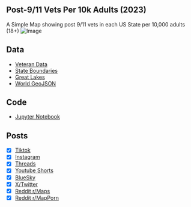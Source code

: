 ## Post-9/11 Vets Per 10k Adults (2023)
A Simple Map showing post 9/11 vets in each US State per 10,000 adults (18+)
![Image](https://drive.google.com/uc?export=view&id=1PC5RIZ4wFRb4WLOl2CfsBtgpH2wseIza)

## Data
* [Veteran Data](https://data.census.gov/table/ACSST5Y2023.S2101?q=Veterans&g=010XX00US$0400000&y=2023&moe=false)
* [State Boundaries](https://www.census.gov/geographies/mapping-files/time-series/geo/carto-boundary-file.html)
* [Great Lakes](https://usicecenter.gov/Products/GreatLakesData)
* [World GeoJSON](https://public.opendatasoft.com/explore/dataset/world-administrative-boundaries/export/?flg=en-us)

## Code
* [Jupyter Notebook](FormatData.ipynb)

## Posts
- [x] [Tiktok](https://www.tiktok.com/@vinemapper/video/7475793738342747438)
- [x] [Instagram](https://www.instagram.com/p/DGi6T6Cylak/)
- [x] [Threads](https://www.threads.net/@vinemapper/post/DGi6Uanyxj5)
- [x] [Youtube Shorts](https://youtube.com/shorts/nT7pPAW-EtA)
- [x] [BlueSky](https://bsky.app/profile/vinemapper.bsky.social/post/3lize5b4w7s2o)
- [x] [X/Twitter](https://x.com/VineMapper/status/1894811378671649145)
- [x] [Reddit r/Maps](https://www.reddit.com/r/Maps/comments/1iytx4z/post_911_veterans_per_10k_adults/)
- [x] [Reddit r/MapPorn](https://www.reddit.com/r/MapPorn/comments/1iytx7a/post_911_veterans_per_10k_adults/)

